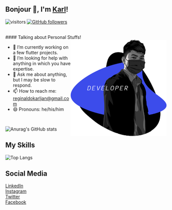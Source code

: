 ## Bonjour 👋, I'm [Karl](https://facebook.com/mikagura12/)! 
![visitors](https://visitor-badge.laobi.icu/badge?page_id=karlreginaldo.karlreginaldo)
[![GitHub followers](https://img.shields.io/github/followers/karlreginaldo.svg?style=social&label=Follow)](https://github.com/karlreginaldo?tab=followers)

</br>
#### Talking about Personal Stuffs!

<img src='https://raw.githubusercontent.com/karlreginaldo/karlreginaldo/master/intro_right_pic_2.png' align='right' width="300" height="300">

- 🔭 I’m currently working on a few flutter projects.
- 🤔 I’m looking for help with anything in which you have expertise.
- 💬 Ask me about anything, but I may be slow to respond.
- 📫 How to reach me: reginaldokarljan@gmail.com 
- 😄 Pronouns: he/his/him


</br>

![Anurag's GitHub stats](https://github-readme-stats.vercel.app/api?username=karlreginaldo&show_icons=true&theme=radical)




## My Skills
![Top Langs](https://github-readme-stats.vercel.app/api/top-langs/?username=karlreginaldo&layout=compact)

## Social Media
<a href="https://www.linkedin.com/in/karl-jan-reginaldo-b227b5204/"> LinkedIn</a><br>
<a href="https://www.instagram.com/twentysickssssss/">Instagram</a><br>
<a href="https://twitter.com/twentysicksssss">Twitter</a><br>
<a href="https://www.facebook.com/mikagura12/">Facebook</a><br>









